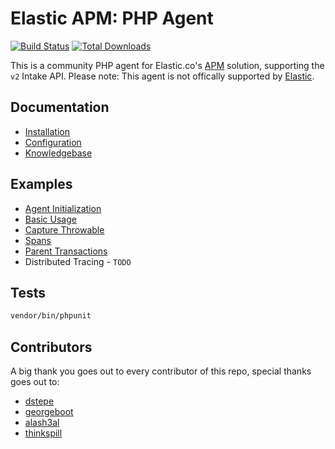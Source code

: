 # Elastic APM: PHP Agent

[![Build Status](https://travis-ci.com/philkra/elastic-apm-php-agent.svg?branch=master)](https://travis-ci.org/philkra/elastic-apm-php-agent)
[![Total Downloads](https://img.shields.io/packagist/dt/philkra/elastic-apm-php-agent.svg?style=flat)](https://packagist.org/philkra/elastic-apm-php-agent)


This is a community PHP agent for Elastic.co's [APM](https://www.elastic.co/solutions/apm) solution, supporting the `v2` Intake API. Please note: This agent is not offically supported by [Elastic](https://www.elastic.co/).

## Documentation
* [Installation](https://github.com/philkra/elastic-apm-php-agent/blob/master/docs/install.md)
* [Configuration](https://github.com/philkra/elastic-apm-php-agent/blob/master/docs/config.md)
* [Knowledgebase](https://github.com/philkra/elastic-apm-php-agent/blob/master/docs/knowledgebase.md)

## Examples
* [Agent Initialization](https://github.com/philkra/elastic-apm-php-agent/blob/master/docs/examples/agent-init.md)
* [Basic Usage](https://github.com/philkra/elastic-apm-php-agent/blob/master/docs/examples/basic-usage.md)
* [Capture Throwable](https://github.com/philkra/elastic-apm-php-agent/blob/master/docs/examples/capture-throwable.md)
* [Spans](https://github.com/philkra/elastic-apm-php-agent/blob/master/docs/examples/spans.php)
* [Parent Transactions](https://github.com/philkra/elastic-apm-php-agent/blob/master/docs/examples/parent-transactions.php)
* Distributed Tracing - `TODO`

## Tests
```bash
vendor/bin/phpunit
```

## Contributors
A big thank you goes out to every contributor of this repo, special thanks goes out to:
* [dstepe](https://github.com/dstepe)
* [georgeboot](https://github.com/georgeboot)
* [alash3al](https://github.com/alash3al)
* [thinkspill](https://github.com/thinkspill)
